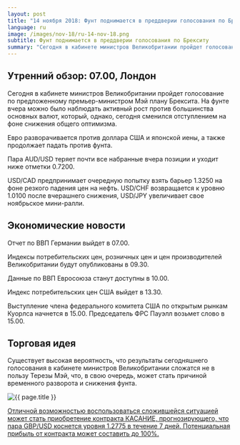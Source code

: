 ```yaml
---
layout: post
title: "14 ноября 2018: Фунт поднимается в преддверии голосования по Брекситу"
language: ru
image: /images/nov-18/ru-14-nov-18.png
subtitle: Фунт поднимается в преддверии голосования по Брекситу
summary: "Сегодня в кабинете министров Великобритании пройдет голосование по предложенному премьер-министром Мэй плану Брексита"
---
```

## Утренний обзор: 07.00, Лондон
 
Сегодня в кабинете министров Великобритании пройдет голосование по предложенному премьер-министром Мэй плану Брексита. На фунте вчера можно было наблюдать активный рост против большинства основных валют, который, однако, сегодня сменился отступлением на фоне снижения общего оптимизма.

Евро разворачивается против доллара США и японской иены, а также продолжает падать против фунта.

Пара AUD/USD теряет почти все набранные вчера позиции и уходит ниже отметки 0.7200.

USD/CAD предпринимает очередную попытку взять барьер 1.3250 на фоне резкого падения цен на нефть. USD/CHF возвращается к уровню 1.0100 после вчерашнего снижения, USD/JPY увеличивает свое ноябрьское мини-ралли.
 
 
## Экономические новости
 
Отчет по ВВП Германии выйдет в 07.00.

Индексы потребительских цен, розничных цен и цен производителей Великобритании будут опубликованы в 09.30.

Данные по ВВП Евросоюза станут доступны в 10.00.

Индекс потребительских цен США выйдет в 13.30.

Выступление члена федерального комитета США по открытым рынкам Куорлса начнется в 15.00. Председатель ФРС Пауэлл возьмет слово в 15.00.
 
## Торговая идея

Существует высокая вероятность, что результаты сегодняшнего голосования в кабинете министров Великобритании сложатся не в пользу Терезы Мэй, что, в свою очередь, может стать причиной временного разворота и снижения фунта.

<img src="{{ site.url }}/images/nov-18/ru-14-nov-18.png" alt="{{ page.title }}"  title="{{ page.title }}">

<a href="%LINK%%?currency=USD&market=forex&underlying=frxGBPUSD&formname=touchnotouch&duration_amount=7&duration_units=d&amount=10&amount_type=stake&expiry_type=duration&barrier=1.2775" target="_blank">Отличной возможностью воспользоваться сложившейся ситуацией может стать приобретение контракта КАСАНИЕ, прогнозирующего, что пара GBP/USD коснется уровня 1.2775 в течение 7 дней. Потенциальная прибыль от контракта может составить до 100%.</a>
